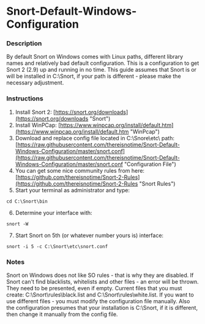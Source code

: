# Snort-Default-Windows-Configuration

### Description ###
By default Snort on Windows comes with Linux paths, different library names and relatively bad default configuration. This is a configuration to get Snort 2 (2.9) up and running in no time. This guide assumes that Snort is or will be installed in C:\Snort\, if your path is different - please make the necessary adjustment.

### Instructions ###
1. Install Snort 2:
[https://snort.org/downloads](https://snort.org/downloads "Snort")
2. Install WinPCap:
[https://www.winpcap.org/install/default.htm](https://www.winpcap.org/install/default.htm "WinPcap")
3. Download and replace config file located in C:\Snore\etc\ path:
[https://raw.githubusercontent.com/thereisnotime/Snort-Default-Windows-Configuration/master/snort.conf](https://raw.githubusercontent.com/thereisnotime/Snort-Default-Windows-Configuration/master/snort.conf "Configuration File")
4. You can get some nice community rules from here:
[https://github.com/thereisnotime/Snort-2-Rules](https://github.com/thereisnotime/Snort-2-Rules "Snort Rules")
5. Start your terminal as administrator and type:
```batch
cd C:\Snort\bin
```
6. Determine your interface with:
```batch
snort -W
```
7. Start Snort on 5th (or whatever number yours is) interface:
```batch
snort -i 5 -c C:\Snort\etc\snort.conf
```

### Notes ###
Snort on Windows does not like SO rules - that is why they are disabled.
If Snort can't find blacklists, whitelists and other files - an error will be thrown. They need to be presented, even if empty.
Current files that you must create: C:\Snort\rules\black.list and C:\Snort\rules\white.list. If you want to use different files - you must modify the configuration file manually.
Also the configuration presumes that your installation is C:\Snort\, if it is different, then change it manually from the config file.
